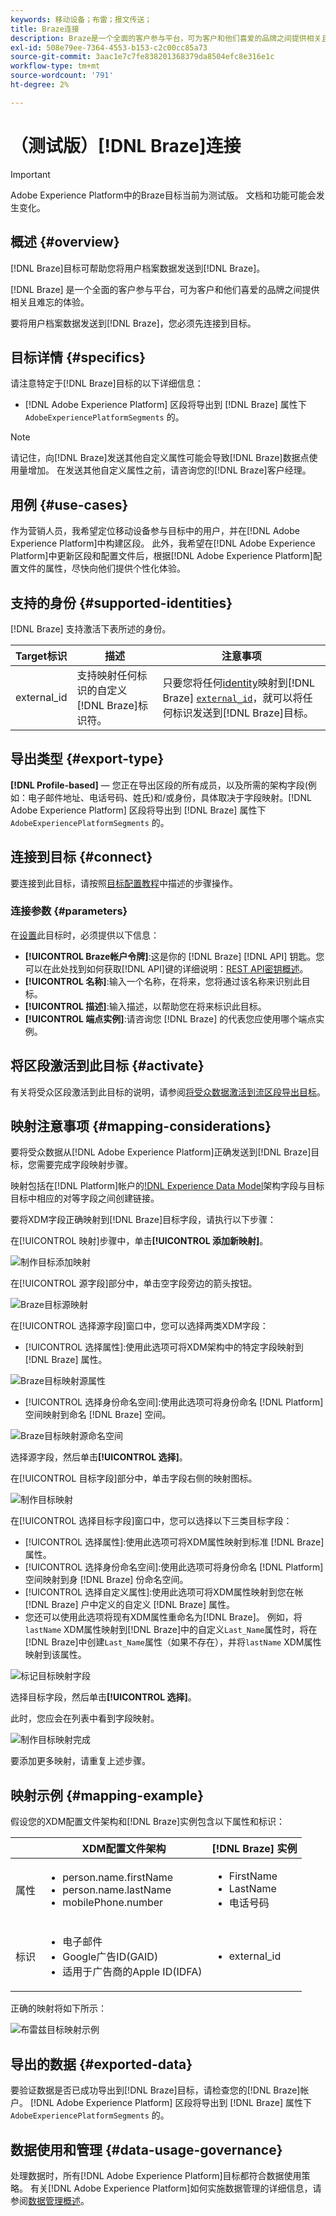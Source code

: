 ```yaml
---
keywords: 移动设备；布雷；报文传送；
title: Braze连接
description: Braze是一个全面的客户参与平台，可为客户和他们喜爱的品牌之间提供相关且令人难忘的体验。
exl-id: 508e79ee-7364-4553-b153-c2c00cc85a73
source-git-commit: 3aac1e7c7fe838201368379da8504efc8e316e1c
workflow-type: tm+mt
source-wordcount: '791'
ht-degree: 2%

---
```


# （测试版）[!DNL Braze]连接

>[!IMPORTANT]
>
>Adobe Experience Platform中的Braze目标当前为测试版。 文档和功能可能会发生变化。

## 概述 {#overview}

[!DNL Braze]目标可帮助您将用户档案数据发送到[!DNL Braze]。

[!DNL Braze] 是一个全面的客户参与平台，可为客户和他们喜爱的品牌之间提供相关且难忘的体验。

要将用户档案数据发送到[!DNL Braze]，您必须先连接到目标。

## 目标详情 {#specifics}

请注意特定于[!DNL Braze]目标的以下详细信息：

* [!DNL Adobe Experience Platform] 区段将导出到 [!DNL Braze] 属性下 `AdobeExperiencePlatformSegments` 的。

>[!NOTE]
>
>请记住，向[!DNL Braze]发送其他自定义属性可能会导致[!DNL Braze]数据点使用量增加。 在发送其他自定义属性之前，请咨询您的[!DNL Braze]客户经理。

## 用例 {#use-cases}

作为营销人员，我希望定位移动设备参与目标中的用户，并在[!DNL Adobe Experience Platform]中构建区段。 此外，我希望在[!DNL Adobe Experience Platform]中更新区段和配置文件后，根据[!DNL Adobe Experience Platform]配置文件的属性，尽快向他们提供个性化体验。

## 支持的身份 {#supported-identities}

[!DNL Braze] 支持激活下表所述的身份。

| Target标识 | 描述 | 注意事项 |
|---|---|---|
| external_id | 支持映射任何标识的自定义[!DNL Braze]标识符。 | 只要您将任何[identity](../../../identity-service/namespaces.md)映射到[!DNL Braze] [`external_id`](https://www.braze.com/docs/api/basics/#external-user-id-explanation)，就可以将任何标识发送到[!DNL Braze]目标。 |

## 导出类型 {#export-type}

**[!DNL Profile-based]**  — 您正在导出区段的所有成员，以及所需的架构字段(例如：电子邮件地址、电话号码、姓氏)和/或身份，具体取决于字段映射。[!DNL Adobe Experience Platform] 区段将导出到 [!DNL Braze] 属性下 `AdobeExperiencePlatformSegments` 的。

## 连接到目标 {#connect}

要连接到此目标，请按照[目标配置教程](../../ui/connect-destination.md)中描述的步骤操作。

### 连接参数 {#parameters}

在[设置](../../ui/connect-destination.md)此目标时，必须提供以下信息：

* **[!UICONTROL Braze帐户令牌]**:这是你的 [!DNL Braze] [!DNL API] 钥匙。您可以在此处找到如何获取[!DNL API]键的详细说明：[REST API密钥概述](https://www.braze.com/docs/api/api_key/)。
* **[!UICONTROL 名称]**:输入一个名称，在将来，您将通过该名称来识别此目标。
* **[!UICONTROL 描述]**:输入描述，以帮助您在将来标识此目标。
* **[!UICONTROL 端点实例]**:请咨询您 [!DNL Braze] 的代表您应使用哪个端点实例。

## 将区段激活到此目标 {#activate}

有关将受众区段激活到此目标的说明，请参阅[将受众数据激活到流区段导出目标](../../ui/activate-segment-streaming-destinations.md)。

## 映射注意事项 {#mapping-considerations}

要将受众数据从[!DNL Adobe Experience Platform]正确发送到[!DNL Braze]目标，您需要完成字段映射步骤。

映射包括在[!DNL Platform]帐户的[!DNL Experience Data Model](XDM)架构字段与目标目标中相应的对等字段之间创建链接。

要将XDM字段正确映射到[!DNL Braze]目标字段，请执行以下步骤：

在[!UICONTROL 映射]步骤中，单击&#x200B;**[!UICONTROL 添加新映射]**。

![制作目标添加映射](../../assets/catalog/mobile-engagement/braze/mapping.png)

在[!UICONTROL 源字段]部分中，单击空字段旁边的箭头按钮。

![Braze目标源映射](../../assets/catalog/mobile-engagement/braze/mapping-source.png)

在[!UICONTROL 选择源字段]窗口中，您可以选择两类XDM字段：
* [!UICONTROL 选择属性]:使用此选项可将XDM架构中的特定字段映射到 [!DNL Braze] 属性。

![Braze目标映射源属性](../../assets/catalog/mobile-engagement/braze/mapping-attributes.png)

* [!UICONTROL 选择身份命名空间]:使用此选项可将身份命名 [!DNL Platform] 空间映射到命名 [!DNL Braze] 空间。

![Braze目标映射源命名空间](../../assets/catalog/mobile-engagement/braze/mapping-namespaces.png)

选择源字段，然后单击&#x200B;**[!UICONTROL 选择]**。

在[!UICONTROL 目标字段]部分中，单击字段右侧的映射图标。

![制作目标映射](../../assets/catalog/mobile-engagement/braze/mapping-target.png)

在[!UICONTROL 选择目标字段]窗口中，您可以选择以下三类目标字段：
* [!UICONTROL 选择属性]:使用此选项可将XDM属性映射到标准 [!DNL Braze] 属性。
* [!UICONTROL 选择身份命名空间]:使用此选项可将身份命名 [!DNL Platform] 空间映射到身 [!DNL Braze] 份命名空间。
* [!UICONTROL 选择自定义属性]:使用此选项可将XDM属性映射到您在帐 [!DNL Braze] 户中定义的自定义 [!DNL Braze] 属性。
* 您还可以使用此选项将现有XDM属性重命名为[!DNL Braze]。 例如，将`lastName` XDM属性映射到[!DNL Braze]中的自定义`Last_Name`属性时，将在[!DNL Braze]中创建`Last_Name`属性（如果不存在），并将`lastName` XDM属性映射到该属性。

![标记目标映射字段](../../assets/catalog/mobile-engagement/braze/mapping-target-fields.png)

选择目标字段，然后单击&#x200B;**[!UICONTROL 选择]**。

此时，您应会在列表中看到字段映射。

![制作目标映射完成](../../assets/catalog/mobile-engagement/braze/mapping-complete.png)

要添加更多映射，请重复上述步骤。

## 映射示例 {#mapping-example}

假设您的XDM配置文件架构和[!DNL Braze]实例包含以下属性和标识：

|  | XDM配置文件架构 | [!DNL Braze] 实例 |
|---|---|---|
| 属性 | <ul><li>person.name.firstName</code></li><li>person.name.lastName</code></li><li>mobilePhone.number</code></li></ul> | <ul><li>FirstName</code></li><li>LastName</code></li><li>电话号码</code></li></ul> |
| 标识 | <ul><li>电子邮件</code></li><li>Google广告ID(GAID)</code></li><li>适用于广告商的Apple ID(IDFA)</code></li></ul> | <ul><li>external_id</code></li></ul> |

正确的映射将如下所示：

![布雷兹目标映射示例](../../assets/catalog/mobile-engagement/braze/mapping-example.png)

## 导出的数据 {#exported-data}

要验证数据是否已成功导出到[!DNL Braze]目标，请检查您的[!DNL Braze]帐户。 [!DNL Adobe Experience Platform] 区段将导出到 [!DNL Braze] 属性下 `AdobeExperiencePlatformSegments` 的。

## 数据使用和管理 {#data-usage-governance}

处理数据时，所有[!DNL Adobe Experience Platform]目标都符合数据使用策略。 有关[!DNL Adobe Experience Platform]如何实施数据管理的详细信息，请参阅[数据管理概述](../../../data-governance/home.md)。
